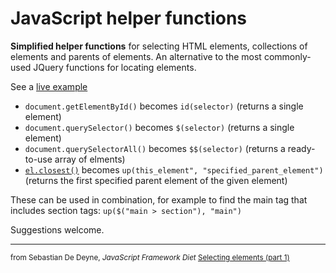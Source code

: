 # JavaScript helper functions

**Simplified helper functions** for selecting HTML elements, collections of elements and parents of elements. An alternative to the most commonly-used JQuery functions for locating elements.

See a [live example](https://front-end-materials.github.io/js-helpers/)

- `document.getElementById()` becomes `id(selector)` (returns a single element)
- `document.querySelector()` becomes `$(selector)` (returns a single element)
- `document.querySelectorAll()` becomes `$$(selector)` (returns a ready-to-use array of elments)
- [`el.closest()`](https://developer.mozilla.org/en-US/docs/Web/API/Element/closest) becomes `up(this_element", "specified_parent_element")` (returns the first specified parent element of the given element)

These can be used in combination, for example to find the main tag that includes section tags: `up($("main > section"), "main")`

Suggestions welcome.

---

<small>from Sebastian De Deyne, *JavaScript Framework Diet* [Selecting elements (part 1)](https://sebastiandedeyne.com/javascript-framework-diet/selecting-elements-part-1/)</small>
